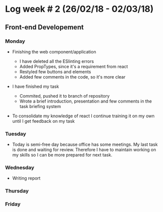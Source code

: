 # Log week # 2 (26/02/18 - 02/03/18)
## Front-end Developement

### Monday
* Finishing the web component/application
    * I have deleted all the ESlinting errors
    * Added PropTypes, since it's a requirement from react
    * Restyled few buttons and elements
    * Added few comments in the code, so it's more clear

* I have finished my task
    * Commited, pushed it to branch of repository
    * Wrote a brief introduction, presentation and few comments in the task briefing system

* To consolidate my knowledge of react I continue training it on my own until I get feedback on my task

### Tuesday
* Today is semi-free day because office has some meetings. My last task is done and waiting for review. Therefore I have to maintain working on my skills so I can be more prepared for next task.

### Wednesday
* Writing report

### Thursday

### Friday